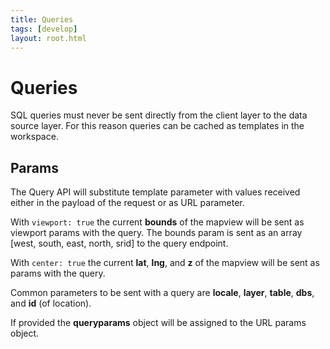 ```yaml
---
title: Queries
tags: [develop]
layout: root.html
---
```


# Queries

SQL queries must never be sent directly from the client layer to the data source layer. For this reason queries can be cached as templates in the workspace.

## Params

The Query API will substitute template parameter with values received either in the payload of the request or as URL parameter.

With `viewport: true` the current **bounds** of the mapview will be sent as viewport params with the query. The bounds param is sent as an array [west, south, east, north, srid] to the query endpoint.

With `center: true` the current **lat**, **lng**, and **z** of the mapview will be sent as params with the query.

Common parameters to be sent with a query are **locale**, **layer**, **table**, **dbs**, and **id** (of location).

If provided the **queryparams** object will be assigned to the URL params object.
